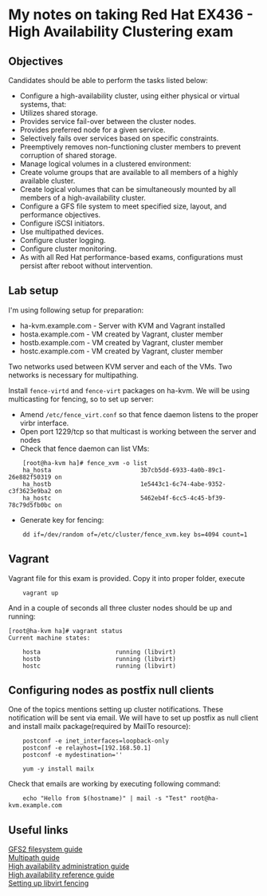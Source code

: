 # My notes on taking Red Hat EX436 - High Availability Clustering exam

## Objectives
Candidates should be able to perform the tasks listed below:

* Configure a high-availability cluster, using either physical or virtual systems, that:
* Utilizes shared storage.
* Provides service fail-over between the cluster nodes.
* Provides preferred node for a given service.
* Selectively fails over services based on specific constraints.
* Preemptively removes non-functioning cluster members to prevent corruption of shared storage.
* Manage logical volumes in a clustered environment:
* Create volume groups that are available to all members of a highly available cluster.
* Create logical volumes that can be simultaneously mounted by all members of a high-availability cluster.
* Configure a GFS file system to meet specified size, layout, and performance objectives.
* Configure iSCSI initiators.
* Use multipathed devices.
* Configure cluster logging.
* Configure cluster monitoring.
* As with all Red Hat performance-based exams, configurations must persist after reboot without intervention.

## Lab setup

I'm using following setup for preparation:
* ha-kvm.example.com - Server with KVM and Vagrant installed
* hosta.example.com - VM created by Vagrant, cluster member
* hostb.example.com - VM created by Vagrant, cluster member
* hostc.example.com - VM created by Vagrant, cluster member

Two networks used between KVM server and each of the VMs. Two networks is necessary for multipathing.

Install `fence-virtd` and `fence-virt` packages on ha-kvm.
We will be using multicasting for fencing, so to set up server:
* Amend `/etc/fence_virt.conf` so that fence daemon listens to the proper virbr interface.
* Open port 1229/tcp so that multicast is working between the server and nodes
* Check that fence daemon can list VMs:

```
    [root@ha-kvm ha]# fence_xvm -o list
    ha_hosta                         3b7cb5dd-6933-4a0b-89c1-26e882f50319 on
    ha_hostb                         1e5443c1-6c74-4abe-9352-c3f3623e9ba2 on
    ha_hostc                         5462eb4f-6cc5-4c45-bf39-78c79d5fb0bc on
```

* Generate key for fencing:
```
    dd if=/dev/random of=/etc/cluster/fence_xvm.key bs=4094 count=1
```

## Vagrant
Vagrant file for this exam is provided.
Copy it into proper folder, execute

```
    vagrant up
```

And in a couple of seconds all three cluster nodes should be up and running:

```
[root@ha-kvm ha]# vagrant status
Current machine states:

    hosta                     running (libvirt)
    hostb                     running (libvirt)
    hostc                     running (libvirt)
```

## Configuring nodes as postfix null clients

One of the topics mentions setting up cluster notifications. These notification will be sent via email.
We will have to set up postfix as null client and install mailx package(required by MailTo resource):

```
    postconf -e inet_interfaces=loopback-only
    postconf -e relayhost=[192.168.50.1]
    postconf -e mydestination=''

    yum -y install mailx
```

Check that emails are working by executing following command:

```
    echo "Hello from $(hostname)" | mail -s "Test" root@ha-kvm.example.com
```

## Useful links
[GFS2 filesystem guide](https://access.redhat.com/documentation/en-us/red_hat_enterprise_linux/7/html/global_file_system_2/index)  
[Multipath guide](https://access.redhat.com/documentation/en-us/red_hat_enterprise_linux/7/html/dm_multipath/index)  
[High availability administration guide](https://access.redhat.com/documentation/en-us/red_hat_enterprise_linux/7/html/high_availability_add-on_administration/index)  
[High availability reference guide](https://access.redhat.com/documentation/en-us/red_hat_enterprise_linux/7/html/high_availability_add-on_reference/index)  
[Setting up libvirt fencing](https://www.unixarena.com/2016/01/rhel-7-configure-fencing-pacemaker.html)  

